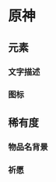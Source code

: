 # 原神

## 元素

### 文字描述

<ColorGroup type="text" default-contrast-color="#2B333D">
  <Color name="火" color="#FF9999" />
  <Color name="水" color="#80C0FF" />
  <Color name="冰" color="#99FFFF" />
  <Color name="雷" color="#FFACFF" />
  <Color name="草" color="#99FF88" />
  <Color name="风" color="#80FFD7" />
  <Color name="岩" color="#FFE699" />
</ColorGroup>

### 图标

<ColorGroup type="text" default-contrast-color="#2B333D">
  <Color name="火" color="#FFA971" />
  <Color name="水" color="#08E4FF" />
  <Color name="冰" color="#CFFFFF" />
  <Color name="雷" color="#DEBAFF" />
  <Color name="草" color="#B1EB29" />
  <Color name="风" color="#A6F7CF" />
  <Color name="岩" color="#F5D761" />
</ColorGroup>

## 稀有度

### 物品名背景

<ColorGroup type="background" default-contrast-color="#FFFFFF">
  <Color name="五星" color="#B86834" />
  <Color name="四星" color="#9E56DB" />
  <Color name="三星" color="#4F7CC4" />
  <Color name="二星" color="#2B8D71" />
  <Color name="一星" color="#707589" />
</ColorGroup>

### 祈愿

<ColorGroup type="background" default-contrast-color="#FFFFFF">
  <Color name="角色活动祈愿·岩" color="#D09A58" />
  <Color name="武器活动祈愿" color="#E69449" />
  <Color name="集录祈愿·晨风之诗" color="#42A4A4" />
  <Color name="常驻祈愿" color="#757CC8" />
</ColorGroup>
